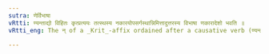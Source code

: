 ```yaml
---
sutra: णेर्विभाषा
vRtti: ण्यन्ताद्यो विहितः कृत्प्रत्ययः तत्स्थस्य नकारयोपसर्गस्थान्निमित्तादुत्तरस्य विभाषा णकारादेशो भवति ॥
vRtti_eng: The न् of a _Krit_-affix ordained after a causative verb (ण्यन्त), is optionally changed to ण्, when it comes after an _upasarga_ having a cause of change.

---
```

